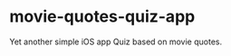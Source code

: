 movie-quotes-quiz-app
=====================

Yet another simple iOS app Quiz based on movie quotes.
